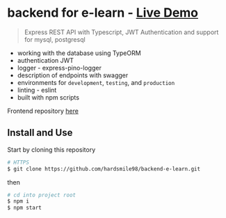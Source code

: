 # backend for e-learn - [Live Demo](https://e-learn-english.netlify.app/)

> Express REST API  with Typescript, JWT Authentication and support for mysql, postgresql

- working with the database using TypeORM
- authentication JWT
- logger - express-pino-logger
- description of endpoints with swagger
- environments for `development`, `testing`, and `production`
- linting - eslint
- built with npm scripts

Frontend repository [here](https://github.com/hardsmile98/front-e-learn)

## Install and Use

Start by cloning this repository

```sh
# HTTPS
$ git clone https://github.com/hardsmile98/backend-e-learn.git
```

then

```sh
# cd into project root
$ npm i
$ npm start
```
